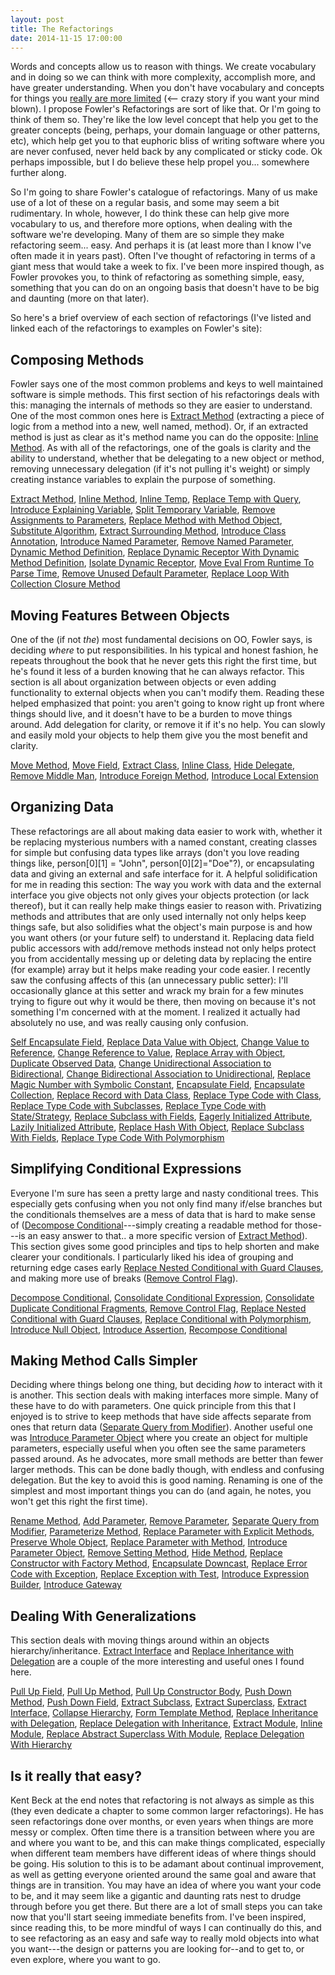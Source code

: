 ```yaml
---
layout: post
title: The Refactorings
date: 2014-11-15 17:00:00
---
```


Words and concepts allow us to reason with things. We create vocabulary and in doing so we can think with more complexity, accomplish more, and have greater understanding. When you don't have vocabulary and concepts for things you [really are more limited](http://www.radiolab.org/story/91725-words/) (<-- crazy story if you want your mind blown). I propose Fowler's Refactorings are sort of like that. Or I'm going to think of them so. They're like the low level concept that help you get to the greater concepts (being, perhaps, your domain language or other patterns, etc), which help get you to that euphoric bliss of writing software where you are never confused, never held back by any complicated or sticky code. Ok perhaps impossible, but I do believe these help propel you... somewhere further along.

So I'm going to share Fowler's catalogue of refactorings. Many of us make use of a lot of these on a regular basis, and some may seem a bit rudimentary. In whole, however, I do think these can help give more vocabulary to us, and therefore more options, when dealing with the software we're developing. Many of them are so simple they make refactoring seem... easy. And perhaps it is (at least more than I know I've often made it in years past). Often I've thought of refactoring in terms of a giant mess that would take a week to fix. I've been more inspired though, as Fowler provokes you, to think of refactoring as something simple, easy, something that you can do on an ongoing basis that doesn't have to be big and daunting (more on that later).

So here's a brief overview of each section of refactorings (I've listed and linked each of the refactorings to examples on Fowler's site):

## Composing Methods

Fowler says one of the most common problems and keys to well maintained software is simple methods. This first section of his refactorings deals with this: managing the internals of methods so they are easier to understand. One of the most common ones here is [Extract Method](http://refactoring.com/catalog/extractMethod.html) (extracting a piece of logic from a method into a new, well named, method). Or, if an extracted method is just as clear as it's method name you can do the opposite: [Inline Method](http://refactoring.com/catalog/inlineMethod.html). As with all of the refactorings, one of the goals is clarity and the ability to understand, whether that be delegating to a new object or method, removing unnecessary delegation (if it's not pulling it's weight) or simply creating instance variables to explain the purpose of something.

[Extract Method](http://refactoring.com/catalog/extractMethod.html), [Inline Method](http://refactoring.com/catalog/inlineMethod.html), [Inline Temp](http://refactoring.com/catalog/inlineTemp.html), [Replace Temp with Query](http://refactoring.com/catalog/replaceTempWithChain.html), [Introduce Explaining Variable](http://refactoring.com/catalog/extractVariable.html), [Split Temporary Variable](http://refactoring.com/catalog/splitTemporaryVariable.html), [Remove Assignments to Parameters](http://refactoring.com/catalog/removeAssignmentsToParameters.html), [Replace Method with Method Object](http://refactoring.com/catalog/replaceMethodWithMethodObject.html), [Substitute Algorithm](http://refactoring.com/catalog/substituteAlgorithm.html), [Extract Surrounding Method](http://refactoring.com/catalog/extractSurroundingMethod.html), [Introduce Class Annotation](http://refactoring.com/catalog/introduceClassAnnotation.html), [Introduce Named Parameter](http://refactoring.com/catalog/introduceNamedParameter.html), [Remove Named Parameter](http://refactoring.com/catalog/removeNamedParameter.html), [Dynamic Method Definition](http://refactoring.com/catalog/dynamicMethodDefinition.html), [Replace Dynamic Receptor With Dynamic Method Definition](http://refactoring.com/catalog/replaceDynamicReceptorWithDynamicMethodDefinition.html), [Isolate Dynamic Receptor](http://refactoring.com/catalog/isolateDynamicReceptor.html), [Move Eval From Runtime To Parse Time](http://refactoring.com/catalog/moveEvalFromRuntimeToParseTime.html), [Remove Unused Default Parameter](http://refactoring.com/catalog/removeUnusedDefaultParameter.html), [Replace Loop With Collection Closure Method](http://refactoring.com/catalog/replaceLoopWithCollectionClosureMethod.html)

## Moving Features Between Objects

One of the (if not *the*) most fundamental decisions on OO, Fowler says, is deciding *where* to put responsibilities. In his typical and honest fashion, he repeats throughout the book that he never gets this right the first time, but he's found it less of a burden knowing that he can always refactor. This section is all about organization between objects or even adding functionality to external objects when you can't modify them. Reading these helped emphasized that point: you aren't going to know right up front where things should live, and it doesn't have to be a burden to move things around. Add delegation for clarity, or remove it if it's no help. You can slowly and easily mold your objects to help them give you the most benefit and clarity.

[Move Method](http://refactoring.com/catalog/moveMethod.html), [Move Field](http://refactoring.com/catalog/moveField.html), [Extract Class](http://refactoring.com/catalog/extractClass.html), [Inline Class](http://refactoring.com/catalog/inlineClass.html), [Hide Delegate](http://refactoring.com/catalog/hideDelegate.html), [Remove Middle Man](http://refactoring.com/catalog/removeMiddleMan.html), [Introduce Foreign Method](http://refactoring.com/catalog/introduceForeignMethod.html), [Introduce Local Extension](http://refactoring.com/catalog/introduceLocalExtension.html)

## Organizing Data

These refactorings are all about making data easier to work with, whether it be replacing mysterious numbers with a named constant, creating classes for simple but confusing data types like arrays (don't you love reading things like, person[0][1] = "John", person[0][2]="Doe"?), or encapsulating data and giving an external and safe interface for it. A helpful solidification for me in reading this section: The way you work with data and the external interface you give objects not only gives your objects protection (or lack thereof), but it can really help make things easier to reason with. Privatizing methods and attributes that are only used internally not only helps keep things safe, but also solidifies what the object's main purpose is and how you want others (or your future self) to understand it. Replacing data field public accessors with add/remove methods instead not only helps protect you from accidentally messing up or deleting data by replacing the entire (for example) array but it helps make reading your code easier. I recently saw the confusing affects of this (an unnecessary public setter): I'll occasionally glance at this setter and wrack my brain for a few minutes trying to figure out why it would be there, then moving on because it's not something I'm concerned with at the moment. I realized it actually had absolutely no use, and was really causing only confusion.

[Self Encapsulate Field](http://refactoring.com/catalog/selfEncapsulateField.html), [Replace Data Value with Object](http://refactoring.com/catalog/replaceDataValueWithObject.html), [Change Value to Reference](http://refactoring.com/catalog/changeValueToReference.html), [Change Reference to Value](http://refactoring.com/catalog/changeReferenceToValue.html), [Replace Array with Object](http://refactoring.com/catalog/replaceArrayWithObject.html), [Duplicate Observed Data](http://refactoring.com/catalog/duplicateObservedData.html), [Change Unidirectional Association to Bidirectional](http://refactoring.com/catalog/changeUnidirectionalAssociationToBidirectional.html), [Change Bidirectional Association to Unidirectional](http://refactoring.com/catalog/changeBidirectionalAssociationToUnidirectional.html), [Replace Magic Number with Symbolic Constant](http://refactoring.com/catalog/replaceMagicNumberWithSymbolicConstant.html), [Encapsulate Field](http://refactoring.com/catalog/encapsulateField.html), [Encapsulate Collection](http://refactoring.com/catalog/encapsulateCollection.html), [Replace Record with Data Class](http://refactoring.com/catalog/replaceRecordWithDataClass.html), [Replace Type Code with Class](http://refactoring.com/catalog/replaceTypeCodeWithClass.html), [Replace Type Code with Subclasses](http://refactoring.com/catalog/replaceTypeCodeWithSubclasses.html), [Replace Type Code with State/Strategy](http://refactoring.com/catalog/replaceTypeCodeWithStateStrategy.html), [Replace Subclass with Fields](http://refactoring.com/catalog/replaceTypeCodeWithModuleExtension.html), [Eagerly Initialized Attribute](http://refactoring.com/catalog/eagerlyInitializedAttribute.html), [Lazily Initialized Attribute](http://refactoring.com/catalog/lazilyInitializedAttribute.html), [Replace Hash With Object](http://refactoring.com/catalog/replaceHashWithObject.html), [Replace Subclass With Fields](http://refactoring.com/catalog/replaceSubclassWithFields.html), [Replace Type Code With Polymorphism](http://refactoring.com/catalog/replaceTypeCodeWithPolymorphism.html)


## Simplifying Conditional Expressions

Everyone I'm sure has seen a pretty large and nasty conditional trees. This especially gets confusing when you not only find many if/else branches but the conditionals themselves are a mess of data that is hard to make sense of ([Decompose Conditional](http://refactoring.com/catalog/decomposeConditional.html)---simply creating a readable method for those---is an easy answer to that.. a more specific version of [Extract Method](http://refactoring.com/catalog/extractMethod.html)). This section gives some good principles and tips to help shorten and make clearer your conditionals. I particularly liked his idea of grouping and returning edge cases early [Replace Nested Conditional with Guard Clauses](http://refactoring.com/catalog/replaceNestedConditionalWithGuardClauses.html), and making more use of breaks ([Remove Control Flag](http://refactoring.com/catalog/removeControlFlag.html)).

[Decompose Conditional](http://refactoring.com/catalog/decomposeConditional.html), [Consolidate Conditional Expression](http://refactoring.com/catalog/consolidateConditionalExpression.html), [Consolidate Duplicate Conditional Fragments](http://refactoring.com/catalog/consolidateDuplicateConditionalFragments.html), [Remove Control Flag](http://refactoring.com/catalog/removeControlFlag.html), [Replace Nested Conditional with Guard Clauses](http://refactoring.com/catalog/replaceNestedConditionalWithGuardClauses.html), [Replace Conditional with Polymorphism](http://refactoring.com/catalog/replaceConditionalWithPolymorphism.html), [Introduce Null Object](http://refactoring.com/catalog/introduceNullObject.html), [Introduce Assertion](http://refactoring.com/catalog/introduceAssertion.html), [Recompose Conditional](http://refactoring.com/catalog/recomposeConditional.html)


## Making Method Calls Simpler

Deciding where things belong one thing, but deciding *how* to interact with it is another. This section deals with making interfaces more simple. Many of these have to do with parameters. One quick principle from this that I enjoyed is to strive to keep methods that have side affects separate from ones that return data ([Separate Query from Modifier](http://refactoring.com/catalog/separateQueryFromModifier.html)). Another useful one was [Introduce Parameter Object](http://refactoring.com/catalog/introduceParameterObject.html) where you create an object for multiple parameters, especially useful when you often see the same parameters passed around. As he advocates, more small methods are better than fewer larger methods. This can be done badly though, with endless and confusing delegation. But the key to avoid this is good naming. Renaming is one of the simplest and most important things you can do (and again, he notes, you won't get this right the first time).

[Rename Method](http://refactoring.com/catalog/renameMethod.html), [Add Parameter](http://refactoring.com/catalog/addParameter.html), [Remove Parameter](http://refactoring.com/catalog/removeParameter.html), [Separate Query from Modifier](http://refactoring.com/catalog/separateQueryFromModifier.html), [Parameterize Method](http://refactoring.com/catalog/parameterizeMethod.html), [Replace Parameter with Explicit Methods](http://refactoring.com/catalog/replaceParameterWithExplicitMethods.html), [Preserve Whole Object](http://refactoring.com/catalog/preserveWholeObject.html), [Replace Parameter with Method](http://refactoring.com/catalog/replaceParameterWithMethod.html), [Introduce Parameter Object](http://refactoring.com/catalog/introduceParameterObject.html), [Remove Setting Method](http://refactoring.com/catalog/removeSettingMethod.html), [Hide Method](http://refactoring.com/catalog/hideMethod.html), [Replace Constructor with Factory Method](http://refactoring.com/catalog/replaceConstructorWithFactoryMethod.html), [Encapsulate Downcast](http://refactoring.com/catalog/encapsulateDowncast.html), [Replace Error Code with Exception](http://refactoring.com/catalog/replaceErrorCodeWithException.html), [Replace Exception with Test](http://refactoring.com/catalog/replaceExceptionWithTest.html), [Introduce Expression Builder](http://refactoring.com/catalog/introduceExpressionBuilder.html), [Introduce Gateway](http://refactoring.com/catalog/introduceGateway.html)

## Dealing With Generalizations

This section deals with moving things around within an objects hierarchy/inheritance. [Extract Interface](http://refactoring.com/catalog/extractInterface.html) and [Replace Inheritance with Delegation](http://refactoring.com/catalog/replaceInheritanceWithDelegation.html) are a couple of the more interesting and useful ones I found here.

[Pull Up Field](http://refactoring.com/catalog/pullUpField.html), [Pull Up Method](http://refactoring.com/catalog/pullUpMethod.html), [Pull Up Constructor Body](http://refactoring.com/catalog/pullUpConstructorBody.html), [Push Down Method](http://refactoring.com/catalog/pushDownMethod.html), [Push Down Field](http://refactoring.com/catalog/pushDownField.html), [Extract Subclass](http://refactoring.com/catalog/extractSubclass.html), [Extract Superclass](http://refactoring.com/catalog/extractSuperclass.html), [Extract Interface](http://refactoring.com/catalog/extractInterface.html), [Collapse Hierarchy](http://refactoring.com/catalog/collapseHierarchy.html), [Form Template Method](http://refactoring.com/catalog/formTemplateMethod.html), [Replace Inheritance with Delegation](http://refactoring.com/catalog/replaceInheritanceWithDelegation.html), [Replace Delegation with Inheritance](http://refactoring.com/catalog/replaceDelegationWithInheritance.html), [Extract Module](http://refactoring.com/catalog/extractModule.html), [Inline Module](http://refactoring.com/catalog/inlineModule.html), [Replace Abstract Superclass With Module](http://refactoring.com/catalog/replaceAbstractSuperclassWithModule.html), [Replace Delegation With Hierarchy](http://refactoring.com/catalog/replaceDelegationWithHierarchy.html)

## Is it really that easy?

Kent Beck at the end notes that refactoring is not always as simple as this (they even dedicate a chapter to some common larger refactorings). He has seen refactorings done over months, or even years when things are more messy or complex. Often time there is a transition between where you are and where you want to be, and this can make things complicated, especially when different team members have different ideas of where things should be going. His solution to this is to be adamant about continual improvement, as well as getting everyone oriented around the same goal and aware that things are in transition. You may have an idea of where you want your code to be, and it may seem like a gigantic and daunting rats nest to drudge through before you get there. But there are a lot of small steps you can take now that you'll start seeing immediate benefits from. I've been inspired, since reading this, to be more mindful of ways I can continually do this, and to see refactoring as an easy and safe way to really mold objects into what you want---the design or patterns you are looking for--and to get to, or even explore, where you want to go.
